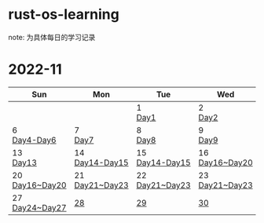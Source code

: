# rust-os-learning
note: 为具体每日的学习记录


# 2022-11          
|Sun | Mon | Tue  | Wed | Thu | Fri | Sat |
|---| ---| ---| ---| ---| ---| ---|
|  |  | 1 <br> [Day1](note/Day1.md) | 2<br>[Day2](note/Day2.md) | 3 <br>[Day3](note/Day3.md) | 4 <br> [Day4-Day6](note/Day4~Day6.md) | 5 <br> [Day4-Day6](note/Day4~Day6.md) |
|6 <br> [Day4-Day6](note/Day4~Day6.md) | 7 <br>[Day7](note/Day7.md) | 8 <br>[Day8](note/Day8.md) | 9<br>[Day9](note/Day9.md) |10 <br> [Day10](note/Day10.md) | 11<br>[Day11](note/Day11.md) |12<br> [Day12](note/Day12.md) |
|13 <br> [Day13](note/Day13.md) | 14<br>[Day14-Day15](note/Day14~Day15.md) | 15<br>[Day14-Day15](note/Day14~Day15.md) |16<br>[Day16~Day20](note/Day16~Day20.md) | 17<br>[Day16~Day20](note/Day16~Day20.md) | 18<br>[Day16~Day20](note/Day16~Day20.md) |19<br> [Day16~Day20](note/Day16~Day20.md) |
|20<br> [Day16~Day20](note/Day16~Day20.md) | 21<br>[Day21~Day23](note/Day21~Day23.md) | 22<br>[Day21~Day23](note/Day21~Day23.md) | 23<br>[Day21~Day23](note/Day21~Day23.md) | 24<br>[Day24~Day27](note/Day24~Day27.md) | 25<br>[Day24~Day27](note/Day24~Day27.md) | 26<br>[Day24~Day27](note/Day24~Day27.md) |
| 27<br>[Day24~Day27](note/Day24~Day27.md) | [28](#1128) | [29](#1129) | [30](#1130) | 